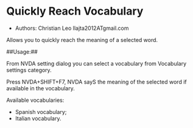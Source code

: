 # Quickly Reach Vocabulary #

* Authors: Christian Leo llajta2012ATgmail.com

Allows you to quickly reach the meaning of a selected word.

##Usage:##

 From NVDA setting dialog  you can select   a vocabulary from Vocabulary settings category.

Press NVDA+SHIFT+F7,  NVDA sayS the meaning of the selected word if available in the vocabulary.

Available vocabularies:
*	Spanish vocabulary;
*	Italian vocabulary.

